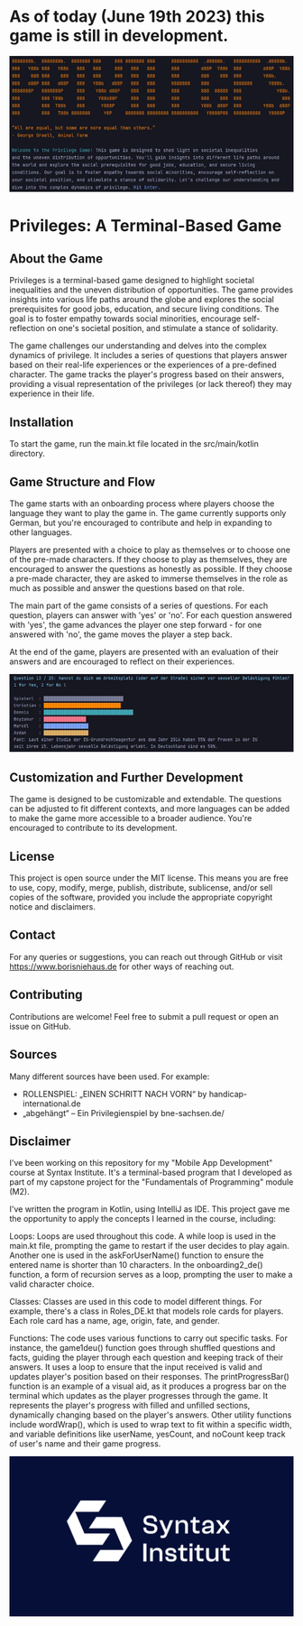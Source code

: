 # As of today (June 19th 2023) this game is still in development.

![Screenshot](./img/screen2priv.JPG)

# Privileges: A Terminal-Based Game
## About the Game
Privileges is a terminal-based game designed to highlight societal inequalities and the uneven distribution of opportunities. The game provides insights into various life paths around the globe and explores the social prerequisites for good jobs, education, and secure living conditions. The goal is to foster empathy towards social minorities, encourage self-reflection on one's societal position, and stimulate a stance of solidarity.

The game challenges our understanding and delves into the complex dynamics of privilege. It includes a series of questions that players answer based on their real-life experiences or the experiences of a pre-defined character. The game tracks the player's progress based on their answers, providing a visual representation of the privileges (or lack thereof) they may experience in their life.

## Installation
To start the game, run the main.kt file located in the src/main/kotlin directory.

## Game Structure and Flow
The game starts with an onboarding process where players choose the language they want to play the game in. The game currently supports only German, but you're encouraged to contribute and help in expanding to other languages.

Players are presented with a choice to play as themselves or to choose one of the pre-made characters. If they choose to play as themselves, they are encouraged to answer the questions as honestly as possible. If they choose a pre-made character, they are asked to immerse themselves in the role as much as possible and answer the questions based on that role.

The main part of the game consists of a series of questions. For each question, players can answer with 'yes' or 'no'. For each question answered with 'yes', the game advances the player one step forward - for one answered with 'no', the game moves the player a step back.

At the end of the game, players are presented with an evaluation of their answers and are encouraged to reflect on their experiences.

![Screenshot](./img/screen1priv.JPG)

## Customization and Further Development
The game is designed to be customizable and extendable. The questions can be adjusted to fit different contexts, and more languages can be added to make the game more accessible to a broader audience. You're encouraged to contribute to its development.

## License
This project is open source under the MIT license. This means you are free to use, copy, modify, merge, publish, distribute, sublicense, and/or sell copies of the software, provided you include the appropriate copyright notice and disclaimers.

## Contact
For any queries or suggestions, you can reach out through GitHub or visit https://www.borisniehaus.de for other ways of reaching out.

## Contributing
Contributions are welcome! Feel free to submit a pull request or open an issue on GitHub.

## Sources
Many different sources have been used. For example:

- ROLLENSPIEL: „EINEN SCHRITT NACH VORN“ by handicap-international.de
- „abgehängt“ – Ein Privilegienspiel by bne-sachsen.de/

## Disclaimer
I've been working on this repository for my "Mobile App Development" course at Syntax Institute. It's a terminal-based program that I developed as part of my capstone project for the "Fundamentals of Programming" module (M2).

I've written the program in Kotlin, using IntelliJ as IDE. This project gave me the opportunity to apply the concepts I learned in the course, including:

Loops: Loops are used throughout this code. A while loop is used in the main.kt file, prompting the game to restart if the user decides to play again. Another one is used in the askForUserName() function to ensure the entered name is shorter than 10 characters. In the onboarding2_de() function, a form of recursion serves as a loop, prompting the user to make a valid character choice.

Classes: Classes are used in this code to model different things. For example, there's a class in Roles_DE.kt that models role cards for players. Each role card has a name, age, origin, fate, and gender.

Functions: The code uses various functions to carry out specific tasks. For instance, the game1deu() function goes through shuffled questions and facts, guiding the player through each question and keeping track of their answers. It uses a loop to ensure that the input received is valid and updates player's position based on their responses. The printProgressBar() function is an example of a visual aid, as it produces a progress bar on the terminal which updates as the player progresses through the game. It represents the player's progress with filled and unfilled sections, dynamically changing based on the player's answers. Other utility functions include wordWrap(), which is used to wrap text to fit within a specific width, and variable definitions like userName, yesCount, and noCount keep track of user's name and their game progress.

![Syntax Institute](./img/syntax-alt-image.png)

